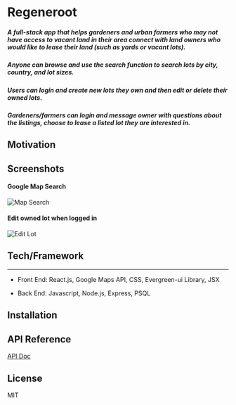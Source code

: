 # Regeneroot

##### A full-stack app that helps gardeners and urban farmers who may not have access to vacant land in their area connect with land owners who would like to lease their land (such as yards or vacant lots).

##### Anyone can browse and use the search function to search lots by city, country, and lot sizes.

##### Users can login and create new lots they own and then edit or delete their owned lots. 

##### Gardeners/farmers can login and message owner with questions about the listings, choose to lease a listed lot they are interested in.

## Motivation


## Screenshots
#### Google Map Search
![Map Search](https://github.com/jyxgao/regeneroot/blob/master/docs/search_map.gif?raw=true)

#### Edit owned lot when logged in
![Edit Lot](https://github.com/jyxgao/regeneroot/blob/master/docs/Edit_lot.gif?raw=true)

## Tech/Framework
---
* Front End: React.js, Google Maps API, CSS, Evergreen-ui Library, JSX

* Back End: Javascript, Node.js, Express, PSQL


## Installation


## API Reference
[API Doc](https://github.com/jyxgao/regeneroot/blob/master/docs/serverRoutes.md)

## License
MIT 


